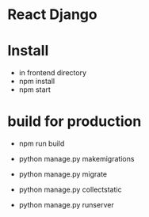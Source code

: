 # React Django

# Install
* in frontend directory
* npm install
* npm start

# build for production
* npm run build

* python manage.py makemigrations
* python manage.py migrate
* python manage.py collectstatic
* python manage.py runserver
